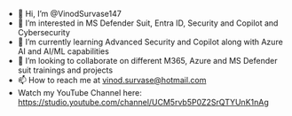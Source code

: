 - 👋 Hi, I’m @VinodSurvase147
- 👀 I’m interested in MS Defender Suit, Entra ID, Security and Copilot and Cybersecurity 
- 🌱 I’m currently learning Advanced Security and Copilot along with Azure AI and AI/ML capabilities
- 💞️ I’m looking to collaborate on different M365, Azure and MS Defender suit trainings and projects
- 📫 How to reach me at vinod.survase@hotmail.com
- Watch my YouTube Channel here: https://studio.youtube.com/channel/UCM5rvb5P0Z2SrQTYUnK1nAg 

<!---
VinodSurvase147/VinodSurvase147 is a ✨ special ✨ repository because its `README.md` (this file) appears on your GitHub profile.
You can click the Preview link to take a look at your changes.
--->
